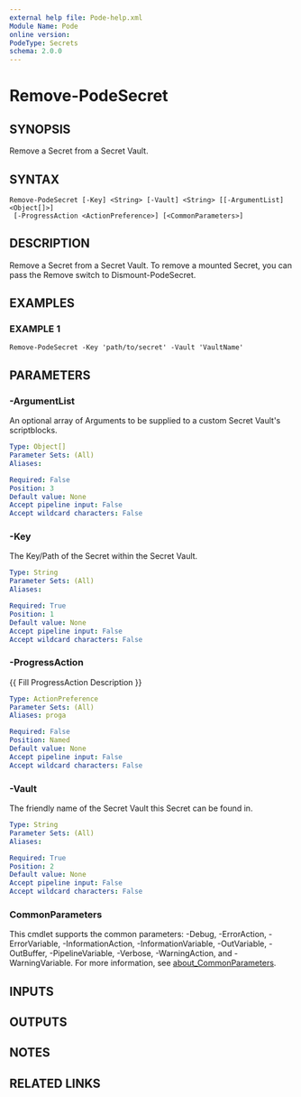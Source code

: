 ```yaml
---
external help file: Pode-help.xml
Module Name: Pode
online version:
PodeType: Secrets
schema: 2.0.0
---
```


# Remove-PodeSecret

## SYNOPSIS
Remove a Secret from a Secret Vault.

## SYNTAX

```
Remove-PodeSecret [-Key] <String> [-Vault] <String> [[-ArgumentList] <Object[]>]
 [-ProgressAction <ActionPreference>] [<CommonParameters>]
```

## DESCRIPTION
Remove a Secret from a Secret Vault.
To remove a mounted Secret, you can pass the Remove switch to Dismount-PodeSecret.

## EXAMPLES

### EXAMPLE 1
```
Remove-PodeSecret -Key 'path/to/secret' -Vault 'VaultName'
```

## PARAMETERS

### -ArgumentList
An optional array of Arguments to be supplied to a custom Secret Vault's scriptblocks.

```yaml
Type: Object[]
Parameter Sets: (All)
Aliases:

Required: False
Position: 3
Default value: None
Accept pipeline input: False
Accept wildcard characters: False
```

### -Key
The Key/Path of the Secret within the Secret Vault.

```yaml
Type: String
Parameter Sets: (All)
Aliases:

Required: True
Position: 1
Default value: None
Accept pipeline input: False
Accept wildcard characters: False
```

### -ProgressAction
{{ Fill ProgressAction Description }}

```yaml
Type: ActionPreference
Parameter Sets: (All)
Aliases: proga

Required: False
Position: Named
Default value: None
Accept pipeline input: False
Accept wildcard characters: False
```

### -Vault
The friendly name of the Secret Vault this Secret can be found in.

```yaml
Type: String
Parameter Sets: (All)
Aliases:

Required: True
Position: 2
Default value: None
Accept pipeline input: False
Accept wildcard characters: False
```

### CommonParameters
This cmdlet supports the common parameters: -Debug, -ErrorAction, -ErrorVariable, -InformationAction, -InformationVariable, -OutVariable, -OutBuffer, -PipelineVariable, -Verbose, -WarningAction, and -WarningVariable. For more information, see [about_CommonParameters](http://go.microsoft.com/fwlink/?LinkID=113216).

## INPUTS

## OUTPUTS

## NOTES

## RELATED LINKS
